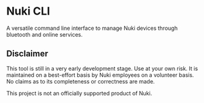 # Nuki CLI

A versatile command line interface to manage Nuki devices through bluetooth and online services.

## Disclaimer

This tool is still in a very early development stage. Use at your own risk.
It is maintained on a best-effort basis by Nuki employees on a volunteer basis. No claims as to its completeness or correctness are made.

This project is not an officially supported product of Nuki.
